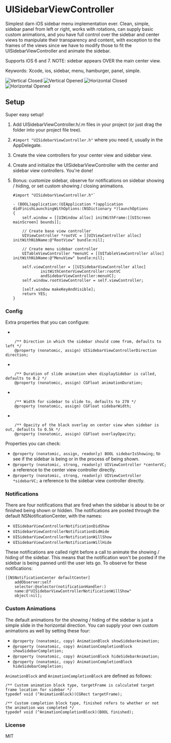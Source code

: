 UISidebarViewController
=======================

Simplest darn iOS sidebar menu implementation ever. Clean, simple, sidebar panel 
from left or right, works with rotations, can supply basic custom animations,
and you have full control over the sidebar and center views to manipulate their
transparency and content, with exception to the frames of the views since we
have to modify those to fit the UISidebarViewController and animate the sidebar.

Supports iOS 6 and 7. NOTE: sidebar appears OVER the main center view.

Keywords: Xcode, ios, sidebar, menu, hamburger, panel, simple.

![Vertical Closed](/images/vertical1.png)
![Vertical Opened](/images/vertical2.png)
![Horizontal Closed](/images/horizontal1.png)
![Horizontal Opened](/images/horizontal2.png)

## Setup
Super easy setup!

 1. Add UISidebarViewController.h/.m files in your project (or just drag the
		folder into your project file tree).
 2. `#import "UISidebarViewController.h"` where you need it, usually in the
		AppDelegate.
 3. Create the view controllers for your center view and sidebar view.
 4. Create and initialize the UISidebarViewController with the center and
		sidebar view controllers. You're done!
 5. Bonus: customize sidebar, observe for notifications on sidebar showing / hiding, or set custom showing / closing animations.

		#import "UISidebarViewController.h"`

		- (BOOL)application:(UIApplication *)application didFinishLaunchingWithOptions:(NSDictionary *)launchOptions
		{
			self.window = [[UIWindow alloc] initWithFrame:[[UIScreen mainScreen] bounds]];

			// Create base view controller
			UIViewController *rootVC = [[UIViewController alloc] initWithNibName:@"RootView" bundle:nil];

			// Create menu sidebar controller
			UITableViewController *menuVC = [[UITableViewController alloc] initWithNibName:@"MenuView" bundle:nil];

			self.viewController = [[UISidebarViewController alloc]
					initWithCenterViewController:rootVC
					andSidebarViewController:menuVC];
			self.window.rootViewController = self.viewController;

			[self.window makeKeyAndVisible];
			return YES;
		}

### Config
Extra properties that you can configure:

 - 
 
		/** Direction in which the sidebar should come from, defaults to left */
		@property (nonatomic, assign) UISidebarViewControllerDirection direction;

 - 

		/** Duration of slide animation when displaySidebar is called, defaults to 0.2 */
		@property (nonatomic, assign) CGFloat animationDuration;

 - 

		/** Width for sidebar to slide to, defaults to 270 */
		@property (nonatomic, assign) CGFloat sidebarWidth;

 - 

		/** Opacity of the black overlay on center view when sidebar is out, defaults to 0.5k */
		@property (nonatomic, assign) CGFloat overlayOpacity;

Properties you can check:

 - `@property (nonatomic, assign, readonly) BOOL sidebarIsShowing;` 
		to see if the sidebar is being or in the process of being shown.
 - `@property (nonatomic, strong, readonly) UIViewController *centerVC;`
		a reference to the center view controller directly.
 - `@property (nonatomic, strong, readonly) UIViewController *sidebarVC;`
		a reference to the sidebar view controller directly.


### Notifications
There are four notifications that are fired when the sidebar is about to be
 or finished being shown or hidden. The notifications are posted through the
 default NSNotificationCenter, with the names:

 - `UISidebarViewControllerNotificationDidShow`
 - `UISidebarViewControllerNotificationDidHide`
 - `UISidebarViewControllerNotificationWillShow`
 - `UISidebarViewControllerNotificationWillHide`

These notifications are called right before a call to animate the showing
/ hiding of the sidebar. This means that the notification won't be posted if the
sidebar is being panned until the user lets go. To observe for these notifications:

	[[NSNotificationCenter defaultCenter]
		addObserver:self
		selector:@selector(notificationHandler:)
		name:@"UISidebarViewControllerNotificationWillShow"
		object:nil];

### Custom Animations
The default animations for the showing / hiding of the sidebar is just a simple
slide in the horizontal direction. You can supply your own custom animations as
well by setting these four:

 - `@property (nonatomic, copy) AnimationBlock showSidebarAnimation;`
 - `@property (nonatomic, copy) AnimationCompletionBlock showSidebarCompletion;`
 - `@property (nonatomic, copy) AnimationBlock hideSidebarAnimation;`
 - `@property (nonatomic, copy) AnimationCompletionBlock hideSidebarCompletion;`

`AnimationBlock` and `AnimationCompletionBlock` are defined as follows:

	/** Custom animation block type, targetFrame is calculated target frame location for sidebar */
	typedef void (^AnimationBlock)(CGRect targetFrame);

	/** Custom completion block type, finished refers to whether or not the animation was completed */
	typedef void (^AnimationCompletionBlock)(BOOL finished);

### License
MIT
